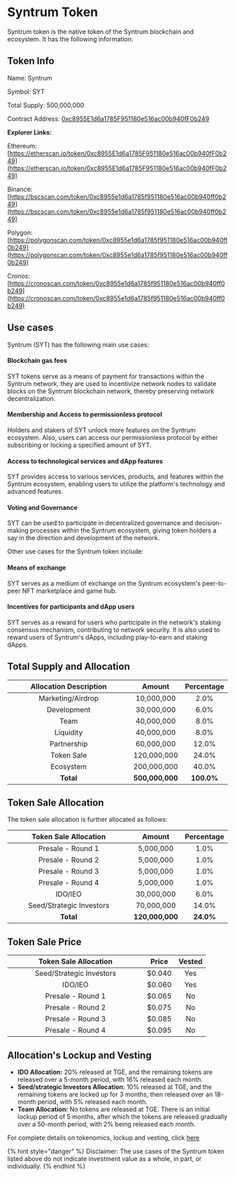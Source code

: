 # Syntrum Token

Syntrum token is the native token of the Syntrum blockchain and ecosystem. It has the following information:

## Token Info

Name: Syntrum

Symbol: SYT

Total Supply: 500,000,000

Contract Address: [0xc8955E1d6a1785F951180e516ac00b940fF0b249](https://etherscan.io/token/0xc8955E1d6a1785F951180e516ac00b940fF0b249)

**Explorer Links:**

Ethereum: [https://etherscan.io/token/0xc8955E1d6a1785F951180e516ac00b940fF0b249](https://etherscan.io/token/0xc8955E1d6a1785F951180e516ac00b940fF0b249)

Binance: [https://bscscan.com/token/0xc8955e1d6a1785f951180e516ac00b940ff0b249](https://bscscan.com/token/0xc8955e1d6a1785f951180e516ac00b940ff0b249)

Polygon: [https://polygonscan.com/token/0xc8955e1d6a1785f951180e516ac00b940ff0b249](https://polygonscan.com/token/0xc8955e1d6a1785f951180e516ac00b940ff0b249)

Cronos: [https://cronoscan.com/token/0xc8955e1d6a1785f951180e516ac00b940ff0b249](https://cronoscan.com/token/0xc8955e1d6a1785f951180e516ac00b940ff0b249)

## Use cases

&#x20;Syntrum (SYT) has the following main use cases:

#### Blockchain gas fees&#x20;

SYT tokens serve as a means of payment for transactions within the Syntrum network, they are used to incentivize network nodes to validate blocks on the Syntrum blockchain network, thereby preserving network decentralization.

#### Membership and Access to permissionless protocol&#x20;

Holders and stakers of SYT unlock more features on the Syntrum ecosystem. Also, users can access our permissionless protocol by either subscribing or locking a specified amount of SYT.

#### Access to technological services and dApp features

SYT provides access to various services, products, and features within the Syntrum ecosystem, enabling users to utilize the platform's technology and advanced features.

#### Voting and Governance&#x20;

SYT can be used to participate in decentralized governance and decision-making processes within the Syntrum ecosystem, giving token holders a say in the direction and development of the network.

Other use cases for the Syntrum token include:

#### Means of exchange

SYT serves as a medium of exchange on the Syntrum ecosystem's peer-to-peer NFT marketplace and game hub.

#### Incentives for participants and dApp users

SYT serves as a reward for users who participate in the network's staking consensus mechanism, contributing to network security. It is also used to reward users of Syntrum's dApps, including play-to-earn and staking dApps.

## Total Supply and Allocation

<table><thead><tr><th width="287.85577146037195" align="center">Allocation Description</th><th align="center">Amount</th><th align="center">Percentage</th></tr></thead><tbody><tr><td align="center">Marketing/Airdrop</td><td align="center">10,000,000</td><td align="center">2.0%</td></tr><tr><td align="center">Development</td><td align="center">30,000,000</td><td align="center">6.0%</td></tr><tr><td align="center">Team</td><td align="center">40,000,000</td><td align="center">8.0%</td></tr><tr><td align="center">Liquidity</td><td align="center">40,000,000</td><td align="center">8.0%</td></tr><tr><td align="center">Partnership</td><td align="center">60,000,000</td><td align="center">12.0%</td></tr><tr><td align="center">Token Sale</td><td align="center">120,000,000</td><td align="center">24.0%</td></tr><tr><td align="center">Ecosystem</td><td align="center">200,000,000</td><td align="center">40.0%</td></tr><tr><td align="center"><strong>Total</strong></td><td align="center"><strong>500,000,000</strong></td><td align="center"><strong>100.0%</strong></td></tr></tbody></table>

## Token Sale Allocation

The token sale allocation is further allocated as follows:

<table><thead><tr><th width="295.5806451612903" align="center">Token Sale Allocation</th><th align="center">Amount</th><th align="center">Percentage</th></tr></thead><tbody><tr><td align="center">Presale - Round 1</td><td align="center">5,000,000</td><td align="center">1.0%</td></tr><tr><td align="center">Presale - Round 2</td><td align="center">5,000,000</td><td align="center">1.0%</td></tr><tr><td align="center">Presale - Round 3</td><td align="center">5,000,000</td><td align="center">1.0%</td></tr><tr><td align="center">Presale - Round 4</td><td align="center">5,000,000</td><td align="center">1.0%</td></tr><tr><td align="center">IDO/IEO</td><td align="center">30,000,000</td><td align="center">6.0%</td></tr><tr><td align="center">Seed/Strategic Investors</td><td align="center">70,000,000</td><td align="center">14.0%</td></tr><tr><td align="center"><strong>Total</strong></td><td align="center"><strong>120,000,000</strong></td><td align="center"><strong>24.0%</strong></td></tr></tbody></table>

## Token Sale Price

<table><thead><tr><th width="295.5806451612903" align="center">Token Sale Allocation</th><th align="center">Price</th><th align="center">Vested</th></tr></thead><tbody><tr><td align="center">Seed/Strategic Investors</td><td align="center">$0.040</td><td align="center">Yes</td></tr><tr><td align="center">IDO/IEO</td><td align="center">$0.060</td><td align="center">Yes</td></tr><tr><td align="center">Presale - Round 1</td><td align="center">$0.065</td><td align="center">No</td></tr><tr><td align="center">Presale - Round 2</td><td align="center">$0.075</td><td align="center">No</td></tr><tr><td align="center">Presale - Round 3</td><td align="center">$0.085</td><td align="center">No</td></tr><tr><td align="center">Presale - Round 4</td><td align="center">$0.095</td><td align="center">No</td></tr></tbody></table>

## Allocation's Lockup and Vesting

* **IDO Allocation:** 20% released at TGE, and the remaining tokens are released over a 5-month period, with 16% released each month.
* **Seed/strategic Investors Allocation:** 10% released at TGE, and the remaining tokens are locked up for 3 months, then released over an 18-month period, with 5% released each month.
* **Team Allocation:** No tokens are released at TGE. There is an initial lockup period of 5 months, after which the tokens are released gradually over a 50-month period, with 2% being released each month.

For complete details on tokenomics, lockup and vesting, click [here](https://docs.google.com/spreadsheets/d/1Ht2ft9YmM943bw6n2ZjXzDj160xLgZcujwniaNuxqKM/edit?usp=sharing)

{% hint style="danger" %}
Disclaimer: The use cases of the Syntrum token listed above do not indicate investment value as a whole, in part, or individually.
{% endhint %}
